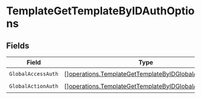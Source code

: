 # TemplateGetTemplateByIDAuthOptions


## Fields

| Field                                                                                                                      | Type                                                                                                                       | Required                                                                                                                   | Description                                                                                                                |
| -------------------------------------------------------------------------------------------------------------------------- | -------------------------------------------------------------------------------------------------------------------------- | -------------------------------------------------------------------------------------------------------------------------- | -------------------------------------------------------------------------------------------------------------------------- |
| `GlobalAccessAuth`                                                                                                         | [][operations.TemplateGetTemplateByIDGlobalAccessAuth](../../models/operations/templategettemplatebyidglobalaccessauth.md) | :heavy_check_mark:                                                                                                         | N/A                                                                                                                        |
| `GlobalActionAuth`                                                                                                         | [][operations.TemplateGetTemplateByIDGlobalActionAuth](../../models/operations/templategettemplatebyidglobalactionauth.md) | :heavy_check_mark:                                                                                                         | N/A                                                                                                                        |